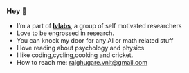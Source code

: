 ### Hey 👋

- I’m a part of **[Ivlabs](https://www.ivlabs.in/)**, a group of self motivated researchers
- Love to be engrossed in research.
- You can knock my door for any AI or math related stuff
- I love reading about psychology and physics
- I like coding,cycling,cooking and cricket.
- How to reach me: rajghugare.vnit@gmail.com
